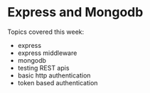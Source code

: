 Express and Mongodb
=====================
Topics covered this week:
  * express
  * express middleware
  * mongodb
  * testing REST apis
  * basic http authentication
  * token based authentication
